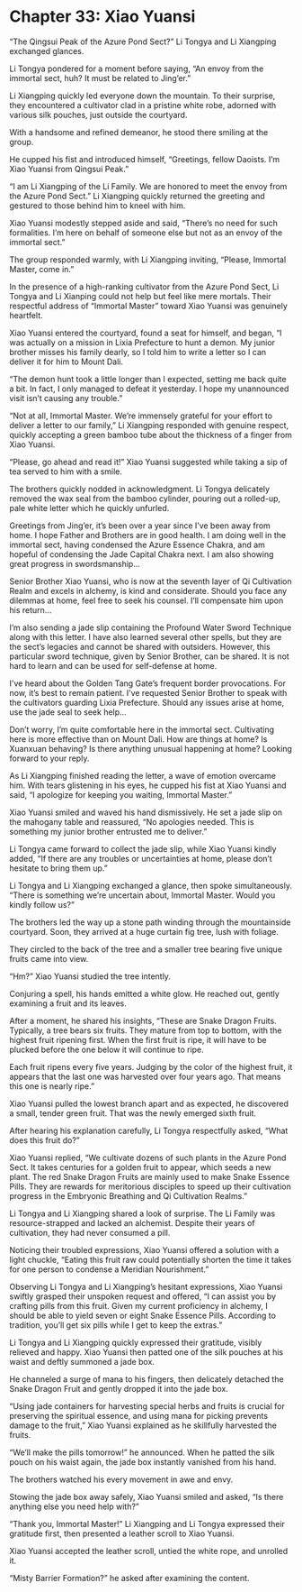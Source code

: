 # Chapter 33: Xiao Yuansi

“The Qingsui Peak of the Azure Pond Sect?” Li Tongya and Li Xiangping exchanged glances.

Li Tongya pondered for a moment before saying, “An envoy from the immortal sect, huh? It must be related to Jing’er.”

Li Xiangping quickly led everyone down the mountain. To their surprise, they encountered a cultivator clad in a pristine white robe, adorned with various silk pouches, just outside the courtyard.

With a handsome and refined demeanor, he stood there smiling at the group.

He cupped his fist and introduced himself, “Greetings, fellow Daoists. I’m Xiao Yuansi from Qingsui Peak.”

“I am Li Xiangping of the Li Family. We are honored to meet the envoy from the Azure Pond Sect.” Li Xiangping quickly returned the greeting and gestured to those behind him to kneel with him.

Xiao Yuansi modestly stepped aside and said, “There’s no need for such formalities. I’m here on behalf of someone else but not as an envoy of the immortal sect.”

The group responded warmly, with Li Xiangping inviting, “Please, Immortal Master, come in.”

In the presence of a high-ranking cultivator from the Azure Pond Sect, Li Tongya and Li Xianping could not help but feel like mere mortals. Their respectful address of “Immortal Master” toward Xiao Yuansi was genuinely heartfelt.

Xiao Yuansi entered the courtyard, found a seat for himself, and began, “I was actually on a mission in Lixia Prefecture to hunt a demon. My junior brother misses his family dearly, so I told him to write a letter so I can deliver it for him to Mount Dali.

“The demon hunt took a little longer than I expected, setting me back quite a bit. In fact, I only managed to defeat it yesterday. I hope my unannounced visit isn’t causing any trouble.”

“Not at all, Immortal Master. We’re immensely grateful for your effort to deliver a letter to our family,” Li Xiangping responded with genuine respect, quickly accepting a green bamboo tube about the thickness of a finger from Xiao Yuansi.

“Please, go ahead and read it!” Xiao Yuansi suggested while taking a sip of tea served to him with a smile.

The brothers quickly nodded in acknowledgment. Li Tongya delicately removed the wax seal from the bamboo cylinder, pouring out a rolled-up, pale white letter which he quickly unfurled.

Greetings from Jing’er, it’s been over a year since I’ve been away from home. I hope Father and Brothers are in good health. I am doing well in the immortal sect, having condensed the Azure Essence Chakra, and am hopeful of condensing the Jade Capital Chakra next. I am also showing great progress in swordsmanship...

Senior Brother Xiao Yuansi, who is now at the seventh layer of Qi Cultivation Realm and excels in alchemy, is kind and considerate. Should you face any dilemmas at home, feel free to seek his counsel. I’ll compensate him upon his return...

I’m also sending a jade slip containing the Profound Water Sword Technique along with this letter. I have also learned several other spells, but they are the sect’s legacies and cannot be shared with outsiders. However, this particular sword technique, given by Senior Brother, can be shared. It is not hard to learn and can be used for self-defense at home.

I've heard about the Golden Tang Gate’s frequent border provocations. For now, it’s best to remain patient. I’ve requested Senior Brother to speak with the cultivators guarding Lixia Prefecture. Should any issues arise at home, use the jade seal to seek help...

Don’t worry, I’m quite comfortable here in the immortal sect. Cultivating here is more effective than on Mount Dali. How are things at home? Is Xuanxuan behaving? Is there anything unusual happening at home? Looking forward to your reply.

As Li Xiangping finished reading the letter, a wave of emotion overcame him. With tears glistening in his eyes, he cupped his fist at Xiao Yuansi and said, “I apologize for keeping you waiting, Immortal Master.”

Xiao Yuansi smiled and waved his hand dismissively. He set a jade slip on the mahogany table and reassured, “No apologies needed. This is something my junior brother entrusted me to deliver.”

Li Tongya came forward to collect the jade slip, while Xiao Yuansi kindly added, “If there are any troubles or uncertainties at home, please don’t hesitate to bring them up.”

Li Tongya and Li Xiangping exchanged a glance, then spoke simultaneously. “There is something we’re uncertain about, Immortal Master. Would you kindly follow us?”

The brothers led the way up a stone path winding through the mountainside courtyard. Soon, they arrived at a huge curtain fig tree, lush with foliage.

They circled to the back of the tree and a smaller tree bearing five unique fruits came into view.

“Hm?” Xiao Yuansi studied the tree intently.

Conjuring a spell, his hands emitted a white glow. He reached out, gently examining a fruit and its leaves.

After a moment, he shared his insights, “These are Snake Dragon Fruits. Typically, a tree bears six fruits. They mature from top to bottom, with the highest fruit ripening first. When the first fruit is ripe, it will have to be plucked before the one below it will continue to ripe.

Each fruit ripens every five years. Judging by the color of the highest fruit, it appears that the last one was harvested over four years ago. That means this one is nearly ripe.”

Xiao Yuansi pulled the lowest branch apart and as expected, he discovered a small, tender green fruit. That was the newly emerged sixth fruit.

After hearing his explanation carefully, Li Tongya respectfully asked, “What does this fruit do?”

Xiao Yuansi replied, “We cultivate dozens of such plants in the Azure Pond Sect. It takes centuries for a golden fruit to appear, which seeds a new plant. The red Snake Dragon Fruits are mainly used to make Snake Essence Pills. They are rewards for meritorious disciples to speed up their cultivation progress in the Embryonic Breathing and Qi Cultivation Realms.”

Li Tongya and Li Xiangping shared a look of surprise. The Li Family was resource-strapped and lacked an alchemist. Despite their years of cultivation, they had never consumed a pill.

Noticing their troubled expressions, Xiao Yuansi offered a solution with a light chuckle, “Eating this fruit raw could potentially shorten the time it takes for one person to condense a Meridian Nourishment.”

Observing Li Tongya and Li Xiangping’s hesitant expressions, Xiao Yuansi swiftly grasped their unspoken request and offered, “I can assist you by crafting pills from this fruit. Given my current proficiency in alchemy, I should be able to yield seven or eight Snake Essence Pills. According to tradition, you’ll get six pills while I get to keep the extras.”

Li Tongya and Li Xiangping quickly expressed their gratitude, visibly relieved and happy. Xiao Yuansi then patted one of the silk pouches at his waist and deftly summoned a jade box.

He channeled a surge of mana to his fingers, then delicately detached the Snake Dragon Fruit and gently dropped it into the jade box.

“Using jade containers for harvesting special herbs and fruits is crucial for preserving the spiritual essence, and using mana for picking prevents damage to the fruit,” Xiao Yuansi explained as he skillfully harvested the fruits.

“We’ll make the pills tomorrow!” he announced. When he patted the silk pouch on his waist again, the jade box instantly vanished from his hand.

The brothers watched his every movement in awe and envy.

Stowing the jade box away safely, Xiao Yuansi smiled and asked, “Is there anything else you need help with?”

“Thank you, Immortal Master!” Li Xiangping and Li Tongya expressed their gratitude first, then presented a leather scroll to Xiao Yuansi.

Xiao Yuansi accepted the leather scroll, untied the white rope, and unrolled it.

“Misty Barrier Formation?” he asked after examining the content.
